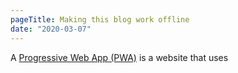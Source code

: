 ```yaml
---
pageTitle: Making this blog work offline
date: "2020-03-07"
---
```


A [Progressive Web App (PWA)](https://developer.mozilla.org/en-US/docs/Web/Progressive_web_apps) is a website that uses
